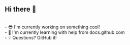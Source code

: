  <H2>Hi there 👋</H2>
 <br>
- 😎 I'm currently working on something cool!<br>
- 🌱 I'm currently learning with help from docs.github.com <br>
- 💡  Questions? GitHub it! <br>

<!---
MKOBytes/MKOBytes is a ✨ special ✨ repository because its `README.md` (this file) appears on your GitHub profile.
You can click the Preview link to take a look at your changes.
--->
